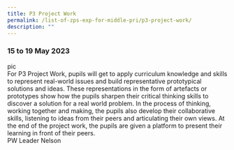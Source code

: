 ```yaml
---
title: P3 Project Work
permalink: /list-of-zps-exp-for-middle-pri/p3-project-work/
description: ""
---
```

### **15 to 19 May 2023**
pic<br>For P3 Project Work, pupils will get to apply curriculum knowledge and skills to represent real-world issues and build representative prototypical solutions and ideas. These representations in the form of artefacts or prototypes show how the pupils sharpen their critical thinking skills to discover a solution for a real world problem. In the process of thinking, working together and making, the pupils also develop their collaborative skills, listening to ideas from their peers and articulating their own views. At the end of the project work, the pupils are given a platform to present their learning in front of their peers.<br>PW Leader Nelson